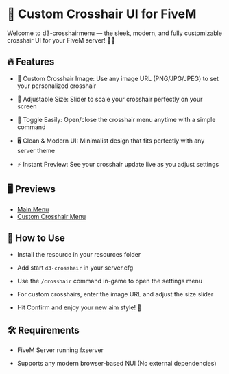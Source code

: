 # 🎯 Custom Crosshair UI for FiveM
Welcome to d3-crosshairmenu — the sleek, modern, and fully customizable crosshair UI for your FiveM server! 🚀✨

## 🔥 Features
 - 🎨 Custom Crosshair Image: Use any image URL (PNG/JPG/JPEG) to set your personalized crosshair

 - 📏 Adjustable Size: Slider to scale your crosshair perfectly on your screen

 - 🔄 Toggle Easily: Open/close the crosshair menu anytime with a simple command

 - 🖥️ Clean & Modern UI: Minimalist design that fits perfectly with any server theme

 - ⚡ Instant Preview: See your crosshair update live as you adjust settings

## 🖥️ Previews

 - [Main Menu](https://imgur.com/a/EGTDXHC)
 - [Custom Crosshair Menu](https://imgur.com/a/hQlZrqm)

## 🚀 How to Use
 - Install the resource in your resources folder

 - Add start `d3-crosshair` in your server.cfg

 - Use the `/crosshair` command in-game to open the settings menu

 - For custom crosshairs, enter the image URL and adjust the size slider

 - Hit Confirm and enjoy your new aim style! 🎯

## 🛠️ Requirements
 - FiveM Server running fxserver

 - Supports any modern browser-based NUI (No external dependencies)
